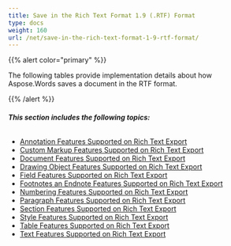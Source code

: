 ```yaml
---
title: Save in the Rich Text Format 1.9 (.RTF) Format
type: docs
weight: 160
url: /net/save-in-the-rich-text-format-1-9-rtf-format/
---
```


{{% alert color="primary" %}} 

The following tables provide implementation details about how Aspose.Words saves a document in the RTF format.

{{% /alert %}} 
###### **This section includes the following topics:** 
- [Annotation Features Supported on Rich Text Export](/words/net/annotation-features-supported-on-rich-text-export-html/)
- [Custom Markup Features Supported on Rich Text Export](/words/net/custom-markup-features-supported-on-rich-text-export-html/)
- [Document Features Supported on Rich Text Export](/words/net/document-features-supported-on-rich-text-export-html/)
- [Drawing Object Features Supported on Rich Text Export](/words/net/drawing-object-features-supported-on-rich-text-export-html/)
- [Field Features Supported on Rich Text Export](/words/net/field-features-supported-on-rich-text-export-html/)
- [Footnotes an Endnote Features Supported on Rich Text Export](/words/net/footnotes-an-endnote-features-supported-on-rich-text-export-html/)
- [Numbering Features Supported on Rich Text Export](/words/net/numbering-features-supported-on-rich-text-export-html/)
- [Paragraph Features Supported on Rich Text Export](/words/net/paragraph-features-supported-on-rich-text-export-html/)
- [Section Features Supported on Rich Text Export](/words/net/section-features-supported-on-rich-text-export-html/)
- [Style Features Supported on Rich Text Export](/words/net/style-features-supported-on-rich-text-export-html/)
- [Table Features Supported on Rich Text Export](/words/net/table-features-supported-on-rich-text-export-html/)
- [Text Features Supported on Rich Text Export](/words/net/text-features-supported-on-rich-text-export-html/)
